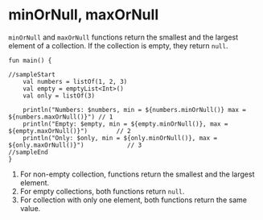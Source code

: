 # minOrNull, maxOrNull

`minOrNull` and `maxOrNull` functions return the smallest and the largest element of a collection. If the collection is empty, they return `null`.

```run-kotlin
fun main() {

//sampleStart
    val numbers = listOf(1, 2, 3)
    val empty = emptyList<Int>()
    val only = listOf(3)

    println("Numbers: $numbers, min = ${numbers.minOrNull()} max = ${numbers.maxOrNull()}") // 1
    println("Empty: $empty, min = ${empty.minOrNull()}, max = ${empty.maxOrNull()}")        // 2
    println("Only: $only, min = ${only.minOrNull()}, max = ${only.maxOrNull()}")            // 3
//sampleEnd
}
```

1. For non-empty collection, functions return the smallest and the largest element.
2. For empty collections, both functions return `null`.
3. For collection with only one element, both functions return the same value.
